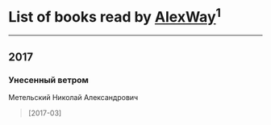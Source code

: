 # List of books read by [AlexWay](https://www.facebook.com/app_scoped_user_id/10155308984397048/)<sup>1</sup>
---

## 2017

### Унесенный ветром
Метельский Николай Александрович
> [2017-03] 



